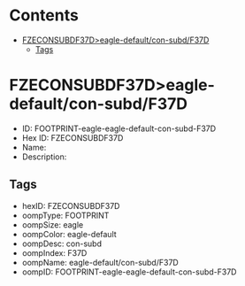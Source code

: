 



Contents
========

* [FZECONSUBDF37D>eagle-default/con-subd/F37D](#fzeconsubdf37deagle-defaultcon-subdf37d)
	* [Tags](#tags)

# FZECONSUBDF37D>eagle-default/con-subd/F37D

- ID: FOOTPRINT-eagle-eagle-default-con-subd-F37D
- Hex ID: FZECONSUBDF37D
- Name: 
- Description: 

## Tags

- hexID: FZECONSUBDF37D
- oompType: FOOTPRINT
- oompSize: eagle
- oompColor: eagle-default
- oompDesc: con-subd
- oompIndex: F37D
- oompName: eagle-default/con-subd/F37D
- oompID: FOOTPRINT-eagle-eagle-default-con-subd-F37D
